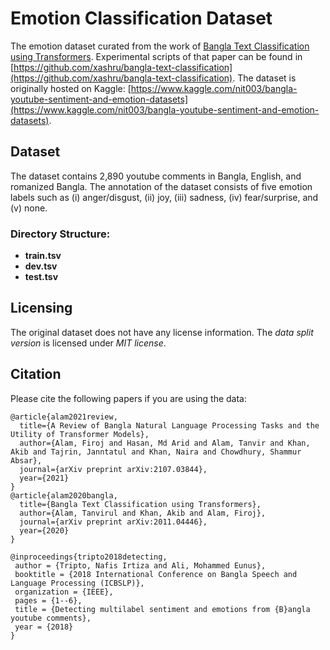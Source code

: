 # Emotion Classification Dataset

The emotion dataset curated from the work of [Bangla Text Classification using Transformers](https://arxiv.org/abs/2011.04446). Experimental scripts of that paper can be found in [https://github.com/xashru/bangla-text-classification](https://github.com/xashru/bangla-text-classification).
The dataset is originally hosted on Kaggle: [https://www.kaggle.com/nit003/bangla-youtube-sentiment-and-emotion-datasets](https://www.kaggle.com/nit003/bangla-youtube-sentiment-and-emotion-datasets).

## Dataset
The dataset contains 2,890 youtube comments in Bangla, English, and romanized Bangla. The annotation of the dataset consists of five emotion labels such as (i) anger/disgust, (ii) joy, (iii) sadness, (iv) fear/surprise, and (v) none.


### Directory Structure:
- **train.tsv**
- **dev.tsv**
- **test.tsv**

## Licensing
The original dataset does not have any license information. The *data split version* is licensed under *MIT license*.

## Citation

Please cite the following papers if you are using the data:

```
@article{alam2021review,
  title={A Review of Bangla Natural Language Processing Tasks and the Utility of Transformer Models},
  author={Alam, Firoj and Hasan, Md Arid and Alam, Tanvir and Khan, Akib and Tajrin, Janntatul and Khan, Naira and Chowdhury, Shammur Absar},
  journal={arXiv preprint arXiv:2107.03844},
  year={2021}
}
@article{alam2020bangla,
  title={Bangla Text Classification using Transformers},
  author={Alam, Tanvirul and Khan, Akib and Alam, Firoj},
  journal={arXiv preprint arXiv:2011.04446},
  year={2020}
}

@inproceedings{tripto2018detecting,
 author = {Tripto, Nafis Irtiza and Ali, Mohammed Eunus},
 booktitle = {2018 International Conference on Bangla Speech and Language Processing (ICBSLP)},
 organization = {IEEE},
 pages = {1--6},
 title = {Detecting multilabel sentiment and emotions from {B}angla youtube comments},
 year = {2018}
}

```
